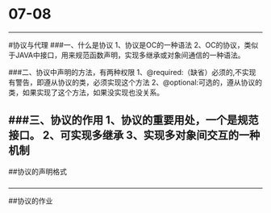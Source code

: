 # 07-08

---
#协议与代理
###一、什么是协议
	1、协议是OC的一种语法
	2、OC的协议，类似于JAVA中接口，用来规范函数声明，实现多继承或对象间通信的一种语法。

###二、协议中声明的方法，有两种权限
	1、@required:（缺省）必须的,不实现有警告，即遵从协议的类，必须实现这个方法
	2、@optional:可选的，遵从协议的类，如果实现了这个方法，如果没实现也没关系。

###三、协议的作用
	1、协议的重要用处，一个是规范接口。
	2、可实现多继承
	3、实现多对象间交互的一种机制
---
##协议的声明格式
###
---
##协议的作业
